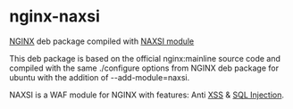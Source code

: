 # nginx-naxsi
[NGINX](http://nginx.org/) deb package compiled with [NAXSI module](https://github.com/nbs-system/naxsi)

This deb package is based on the official nginx:mainline source code and compiled with the same ./configure options from NGINX deb package for ubuntu with the addition of --add-module=naxsi.

NAXSI is a WAF module for NGINX with features: Anti [XSS](https://www.owasp.org/index.php/Cross-site_Scripting_%28XSS%29) & [SQL Injection](https://www.owasp.org/index.php/SQL_injection).

